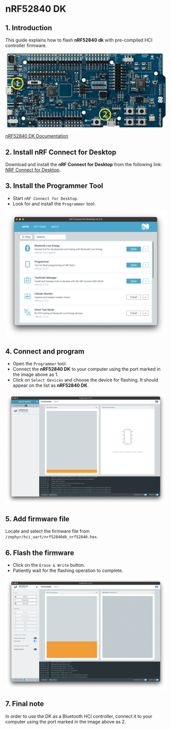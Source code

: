 # nRF52840 DK

## 1. Introduction

This guide explains how to flash **nRF52840 dk** with pre-compiled HCI controller firmware.

![nRF52840 DK Image](./imgs/nrf52840-dk.webp)

[nRF52840 DK Documentation](https://www.nordicsemi.com/Products/Development-hardware/nrf52840-dk)

## 2. Install nRF Connect for Desktop

Download and install the **nRF Connect for Desktop** from the following link: [NRF Connect for Desktop](https://www.nordicsemi.com/Products/Development-tools/nRF-Connect-for-Desktop/Download?lang=en#infotabs).

## 3. Install the Programmer Tool

- Start `nRF Connect for Desktop`.
- Look for and install the `Programmer` tool.

![nRF Connect for Desktop](imgs/nrf-connect.png)

## 4. Connect and program

- Open the `Programmer` tool.
- Connect the **nRF52840 DK** to your computer using the port marked in the image above as 1.
- Click on `Select Devices` and choose the device for flashing. It should appear on the list as **nRF52840 DK**.

![Programmer Tool Image](imgs/nrf52dk-select-device.png)

## 5. Add firmware file

Locate and select the firmware file from `/zephyr/hci_uart/nrf52840dk_nrf52840.hex`.

## 6. Flash the firmware

- Click on the `Erase & Write` button.
- Patiently wait for the flashing operation to complete.

![Programmer Tool Image](imgs/nrf52dk-flash.png)

## 7. Final note

In order to use the DK as a Bluetooth HCI controller, connect it to your computer using the port marked in the image above as 2.
